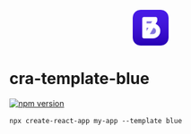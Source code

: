 <p align="center">
<img src="https://raw.githubusercontent.com/bruegmann/blue-react/master/public/logo192.png" alt="Blue Icon" width="64px" height="64px">
</p>

# cra-template-blue

[![npm version](https://img.shields.io/npm/v/cra-template-blue)](https://www.npmjs.com/package/cra-template-blue)

```
npx create-react-app my-app --template blue
```